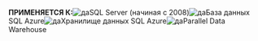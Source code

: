 <Token>**ПРИМЕНЯЕТСЯ К:**![да](../includes/media/yes.png)SQL Server (начиная с 2008)![да](../includes/media/yes.png)База данных SQL Azure![да](../includes/media/yes.png)Хранилище данных SQL Azure![да](../includes/media/yes.png)Parallel Data Warehouse
 </Token>